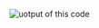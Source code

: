 ![uotput of this code](https://github.com/Harshchauhan29626/Convert-Kilometers-to-Miles/assets/150172292/63d32f57-6b11-4194-b0cc-36ce3f864c0e)
